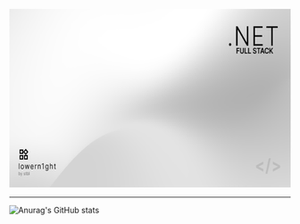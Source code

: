<img width=640 height=320
src="banner_gh.png" 
alt="banner">


----
![Anurag's GitHub stats](https://github-readme-stats.vercel.app/api?username=lowern1ght&theme=graywhite&show_icons=true)

